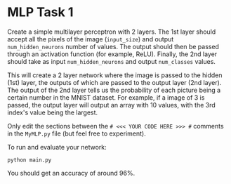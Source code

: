 # MLP Task 1

Create a simple multilayer perceptron with 2 layers. The 1st layer should accept all the pixels of the image (`input_size`) and output `num_hidden_neurons` number of values. The output should then be passed through an activation function (for example, ReLU). Finally, the 2nd layer should take as input `num_hidden_neurons` and output `num_classes` values.

This will create a 2 layer network where the image is passed to the hidden (1st) layer, the outputs of which are passed to the output layer (2nd layer). The output of the 2nd layer tells us the probability of each picture being a certain number in the MNIST dataset. For example, if a image of 3 is passed, the output layer will output an array with 10 values, with the 3rd index's value being the largest.

Only edit the sections between the `# <<< YOUR CODE HERE >>> #` comments in the `MyMLP.py` file (but feel free to experiment).

To run and evaluate your network:
~~~
python main.py
~~~

You should get an accuracy of around 96%.